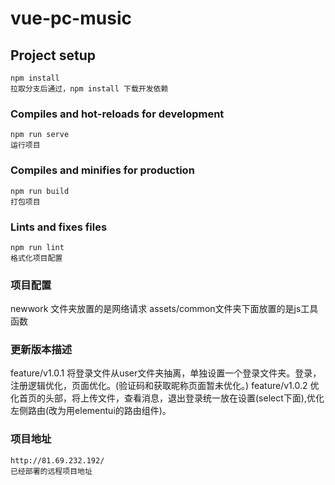 # vue-pc-music

## Project setup
```
npm install
拉取分支后通过，npm install 下载开发依赖
```

### Compiles and hot-reloads for development
```
npm run serve
运行项目
```

### Compiles and minifies for production
```
npm run build
打包项目
```

### Lints and fixes files
```
npm run lint
格式化项目配置
```

### 项目配置
newwork 文件夹放置的是网络请求
assets/common文件夹下面放置的是js工具函数


### 更新版本描述
feature/v1.0.1 将登录文件从user文件夹抽离，单独设置一个登录文件夹。登录，注册逻辑优化，页面优化。(验证码和获取昵称页面暂未优化。)
feature/v1.0.2 优化首页的头部，将上传文件，查看消息，退出登录统一放在设置(select下面),优化左侧路由(改为用elementui的路由组件)。

### 项目地址
```
http://81.69.232.192/
已经部署的远程项目地址
```